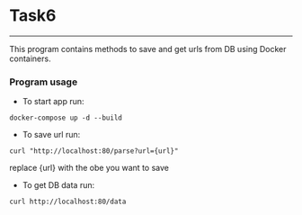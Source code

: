 # Task6
___
This program contains methods to save and get urls from DB using Docker containers.

### Program usage
* To start app run:
``` commandline
docker-compose up -d --build
```
* To save url run:
```commandline
curl "http://localhost:80/parse?url={url}"
```
replace {url} with the obe you want to save
* To get DB data run:
```commandline
curl http://localhost:80/data
```